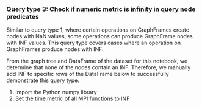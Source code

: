 ### Query type 3: Check if numeric metric is infinity in query node predicates

Similar to query type 1, where certain operations on GraphFrames create nodes with NaN values, some operations can produce GraphFrame nodes with INF values. This query type covers cases where an operation on GraphFrames produce nodes with INF. 

From the graph tree and DataFrame of the dataset for this notebook, we determine that none of the nodes contain an INF. Therefore, we manually add INF to specific rows of the DataFrame below to successfully demonstrate this query type.

1. Import the Python numpy library
2. Set the time metric of all MPI functions to INF


